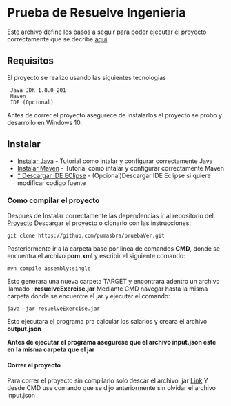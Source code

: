 # Prueba de Resuelve Ingenieria
Este archivo define los pasos a seguir para poder ejecutar el proyecto correctamente que se decribe [aqui](https://github.com/resuelve/prueba-ing-backend?fbclid=IwAR0ZCxaQXdXP7d0m8q7hl0dSUjDut_rH1696LlrGxq92mPAy4Ul8dgEsrjw).

## Requisitos
El proyecto se realizo usando las siguientes tecnologias

```
 Java JDK 1.8.0_201 
 Maven
 IDE (Opcional)
```

Antes de correr el proyecto asegurece de instalarlos el proyecto se probo y desarrollo en Windows 10.

## Instalar 
* [Instalar Java](https://www.ecodeup.com/descargar-instalar-java-8/) - Tutorial como intalar y configurar correctamente Java
* [Instalar Maven](https://myhanoli.com/2018/06/23/como-instalar-maven-en-windows/) - Tutorial como intalar y configurar correctamente Maven
* [* Descargar IDE EClipse](https://www.eclipse.org/downloads/) - (Opcional)Descargar IDE Eclipse si quiere modificar codigo fuente

### Como compilar el proyecto 

Despues de Instalar correctamente las dependencias ir al repositorio del [Proyecto](https://github.com/pumasbra/pruebaVer.git)
Descargar el proyecto o clonarlo con las instrucciones:

```
git clone https://github.com/pumasbra/pruebaVer.git
```

Posteriormente ir a la carpeta base por linea de comandos **CMD**, donde se encuentra el archivo **pom.xml** y  escribir el siguiente comando:

```
mvn compile assembly:single
```
Esto generara una nueva carpeta TARGET y encontrara adentro un archivo llamado : **resuelveExercise.jar** 
Mediante CMD navegar hasta la misma carpeta donde se encuentre el jar y ejecutar el comando:

```
java -jar resuelveExercise.jar
```

Esto ejecutara el programa pra calcular los salarios  y creara el archivo **output.json** 

**Antes de ejecutar el programa asegurese que el archivo input.json este en la misma carpeta que el jar**

#### Correr el proyecto
Para correr el proyecto sin compilarlo solo descar el archivo .jar [Link](https://github.com/pumasbra/pruebaVer.git)
Y desde CMD use comando que se dijo anteriormente sin olvidar el archivo input.json

